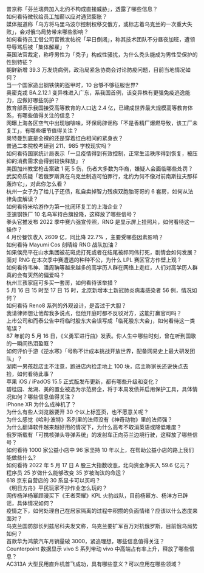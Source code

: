 普京称「芬兰瑞典加入北约不构成直接威胁」，透露了哪些信息？  
如何看待微软给员工加薪以应对通货膨胀？  
媒体报道称「乌方将马里乌波尔控制权移交俄方，或标志着乌克兰的一次重大失败」，会对俄乌局势带来哪些影响？  
如何看待员工借公司官微发帖祝「早日倒闭」，称其技术团队不分昼夜加班，遭领导辱骂后被「集体解雇」？  
英国法官裁定，称呼男性为「秃子」构成性骚扰，为什么秃头能成为男性受保护的性别特征？  
朝鲜新增 39.3 万发烧病例，政治局紧急协商会讨论防疫问题，目前当地情况如何？  
当一个国家造出钢铁侠的盔甲时，10 台够不够征服世界?  
奥密克戎 BA.2.12.1 变异株进入广东，系我国首例，该变异株有更强免疫逃逸能力，应做好哪些防护？  
教育部表示我国接受高等教育的人口达 2.4 亿，已建成世界最大规模高等教育体系，有哪些值得关注的信息？  
网曝上海各区空气中出现咖啡味，环保局辟谣称「不是香精厂爆燃导致，该工厂未复工」，有哪些细节值得关注？  
奥特曼到底是全裸的还是穿着红白相间的紧身衣？  
普通二本院校考研到 211、985 学校现实吗？  
如何看待国家统计局表示「一旦疫情得到有效控制，正常生活秩序得到恢复，被压抑的消费需求会得到较快释放」？  
美国加州教堂枪击案致 1 死 5 伤，伤者大多数为华裔，嫌疑人会面临哪些处罚？  
武契奇质疑「若俄罗斯真在乌克兰制造可怕罪行，北约为何不像对前南斯拉夫那样轰炸它」，对此你怎么看？  
杭州一女子为了给儿子还债，私自卖掉智力残疾双胞胎哥哥的 6 套房，如何从法律角度解读？  
如何看待米哈游作为第一批闭环复工的上海企业？  
亚速钢铁厂 10 名乌军持白旗投降，这释放了哪些信号？  
拳头官推发布 2022 季中赛六强宣传照，RNG 是显示屏上挂照片，如何看待这一操作？  
4 月份餐饮收入 2609 亿，同比降 22.7% ，主要受哪些因素影响？  
如何看待 Mayumi Cos 刻晴给 RNG 战队加油？  
如果侯亮平在山水集团被花斑虎打死或者在结尾被祁同伟打死，剧情会如何发展？  
面对 RNG 在本次季中赛遭遇的种种不公，为什么 LPL 赛区官方作壁上观？  
如何看待韦神、潘周聃等越来越多的高学历人群在网络上走红，人们对高学历人群真的会有天然的偏爱吗？  
杭州三孩家庭可多买一套房，如何看待该举措？  
5 月 16 日 15 时至 17 日 15 时，北京新增本土新冠肺炎病毒感染者 56 例，情况如何？  
如何看待 Reno8 系列的外观设计，是否过于大胆？  
我请律师想让他帮我多说点，但他开庭时都不反驳对方，这能打赢官司吗？  
上市公司和而泰公告中将临时股东大会误写成「临死股东大会」，如何看待这一类笔误？  
87 年前的 5 月 16 日，《义勇军进行曲》发表。你人生中哪些时刻，曾在听到国歌的一瞬间热泪盈眶？  
如何评价手游《逆水寒》「号称不计成本挑战开放世界，配备网易史上最大研发团队」？  
湖南一男孩趁店主不注意，跑进店内捡走地上 100 块，店主称家长还说快点去捡，如何看待此事？  
苹果 iOS / iPadOS 15.5 正式版发布更新，都有哪些升级和变化？  
碧桂园、龙湖、美的置业被选为示范房企，将于本周发债并启用保护工具，具体情况如何？哪些信息值得关注？  
iPhone XR 为什么成神机了？  
为什么有些人浏览器要开 30 个以上标签页，也不愿意关呢？  
为什么感觉《哈利·波特》系列里的法师没有《神奇动物》里的法师强？  
为什么翻译软件越来越好用的情况下，为什么高考不取消英语或降低难度？  
俄罗斯载有「可携核弹头导弹系统」的发射车正向芬兰边境行驶，这释放了哪些信号？  
如何看待 1000 家公益小店中 96 家坚持 10 年以上，在帮助公益小店的路上我们能做些什么?  
如何看待 2022 年 5 月 17 日 A 股三大指数收涨，北向资金净买入 59.6 亿元？  
程序员 25 岁做什么能够改变 35 岁被淘汰的命运？  
618 京东自营店的 30 系显卡可以买吗？  
《明日方舟》平民玩家不抄作业怎么玩的？  
网传杨洋杨幂顾漫买下《王者荣耀》KPL 火豹战队，目前杨幂方、杨洋方已辟谣，具体情况如何？  
疫情之下，如何处理自己在居家隔离的过程中积攒的负面情绪？应该以什么态度来面对？  
乌克兰国防部长列兹尼科夫发文称，乌克兰要扩军百万对抗俄罗斯，目前俄乌局势如何？  
首款华为鸿蒙汽车月销量破 3000，紧追理想，哪些信息值得关注？  
Counterpoint 数据显示 vivo S 系列带动 vivo 中高端占有率上升，释放了哪些信息？  
AC313A 大型民用直升机首飞成功，具有哪些意义？可以应用在哪些领域？  
